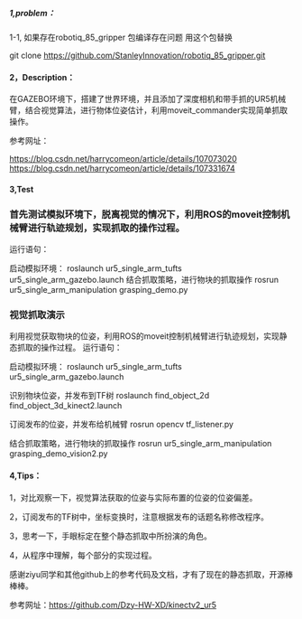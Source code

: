 

##### 1,problem：

1-1, 如果存在robotiq_85_gripper  包编译存在问题 用这个包替换

git clone https://github.com/StanleyInnovation/robotiq_85_gripper.git


#### 2，Description：

在GAZEBO环境下，搭建了世界环境，并且添加了深度相机和带手抓的UR5机械臂，结合视觉算法，进行物体位姿估计，利用moveit_commander实现简单抓取操作。

参考网址：

https://blog.csdn.net/harrycomeon/article/details/107073020
https://blog.csdn.net/harrycomeon/article/details/107331674


#### 3,Test

### 首先测试模拟环境下，脱离视觉的情况下，利用ROS的moveit控制机械臂进行轨迹规划，实现抓取的操作过程。

运行语句：

启动模拟环境：
roslaunch ur5_single_arm_tufts ur5_single_arm_gazebo.launch
结合抓取策略，进行物块的抓取操作
rosrun ur5_single_arm_manipulation grasping_demo.py

###  视觉抓取演示

利用视觉获取物块的位姿，利用ROS的moveit控制机械臂进行轨迹规划，实现静态抓取的操作过程。
运行语句：

启动模拟环境：
roslaunch ur5_single_arm_tufts ur5_single_arm_gazebo.launch

识别物块位姿，并发布到TF树
roslaunch find_object_2d find_object_3d_kinect2.launch

订阅发布的位姿，并发布给机械臂
rosrun opencv tf_listener.py

结合抓取策略，进行物块的抓取操作
rosrun ur5_single_arm_manipulation grasping_demo_vision2.py 


#### 4,Tips：

1，对比观察一下，视觉算法获取的位姿与实际布置的位姿的位姿偏差。

2，订阅发布的TF树中，坐标变换时，注意根据发布的话题名称修改程序。

3，思考一下，手眼标定在整个静态抓取中所扮演的角色。

4，从程序中理解，每个部分的实现过程。

感谢ziyu同学和其他github上的参考代码及文档，才有了现在的静态抓取，开源棒棒棒。

参考网址：https://github.com/Dzy-HW-XD/kinectv2_ur5












 

